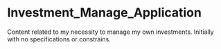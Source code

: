 # Investment_Manage_Application
Content related to my necessity to manage my own investments. Initially with no specifications or constrains. 
